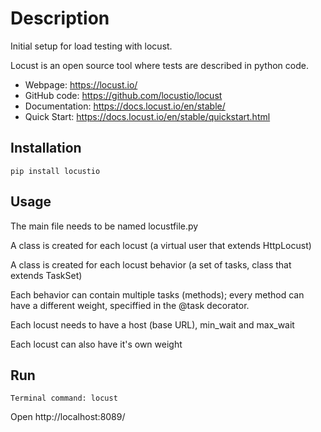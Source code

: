 # Description

Initial setup for load testing with locust.

Locust is an open source tool where tests are described in python code.

- Webpage: https://locust.io/
- GitHub code: https://github.com/locustio/locust
- Documentation: https://docs.locust.io/en/stable/
- Quick Start: https://docs.locust.io/en/stable/quickstart.html


## Installation

```
pip install locustio
```

## Usage

The main file needs to be named locustfile.py

A class is created for each locust (a virtual user that extends HttpLocust)

A class is created for each locust behavior (a set of tasks, class that extends TaskSet)

Each behavior can contain multiple tasks (methods); every method can have a different weight, speciffied in the @task decorator.

Each locust needs to have a host (base URL), min_wait and max_wait

Each locust can also have it's own weight


## Run

```
Terminal command: locust
```

Open http://localhost:8089/
